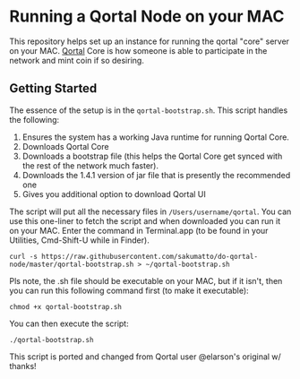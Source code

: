 # Running a Qortal Node on your MAC

This repository helps set up an instance for running the qortal "core" server on your MAC.
[Qortal](https://qortal.org) Core is how someone is able to participate in the network and mint coin if so desiring.

## Getting Started

The essence of the setup is in the `qortal-bootstrap.sh`. This script handles the following:

1. Ensures the system has a working Java runtime for running Qortal Core.
1. Downloads Qortal Core
1. Downloads a bootstrap file (this helps the Qortal Core get synced with the rest of the network much faster).
1. Downloads the 1.4.1 version of jar file that is presently the recommended one
1. Gives you additional option to download Qortal UI

The script will put all the necessary files in `/Users/username/qortal`.
You can use this one-liner to fetch the script and when downloaded you can run it on your MAC.
Enter the command in Terminal.app (to be found in your Utilities, Cmd-Shift-U while in Finder).

```
curl -s https://raw.githubusercontent.com/sakumatto/do-qortal-node/master/qortal-bootstrap.sh > ~/qortal-bootstrap.sh
```

Pls note, the .sh file should be executable on your MAC, but if it isn't, then you can run this following command first (to make it executable):

```
chmod +x qortal-bootstrap.sh
```
You can then execute the script:

```
./qortal-bootstrap.sh
```

This script is ported and changed from Qortal user @elarson's original w/ thanks!
